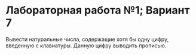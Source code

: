 # Лабораторная работа №1; Вариант 7
Вывести натуральные числа, содержащие хотя бы одну цифру, введенную с клавиатуры. Данную цифру выводить прописью.
